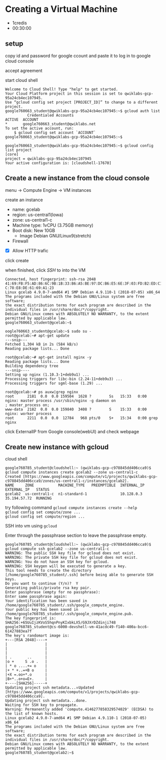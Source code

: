 # Creating a Virtual Machine
- 1credis
- 00:30:00

## setup

copy id and password for google ccount and paste it to log in to google cloud console

accept agreement

start cloud shell


```console
Welcome to Cloud Shell! Type "help" to get started.
Your Cloud Platform project in this session is set to qwiklabs-gcp-95a24cb4ec107945.
Use “gcloud config set project [PROJECT_ID]” to change to a different project.
google760663_student@qwiklabs-gcp-95a24cb4ec107945:~$ gcloud auth list
          Credentialed Accounts
ACTIVE  ACCOUNT
*       google760663_student@qwiklabs.net
To set the active account, run:
    $ gcloud config set account `ACCOUNT`
google760663_student@qwiklabs-gcp-95a24cb4ec107945:~$
```

```console
google760663_student@qwiklabs-gcp-95a24cb4ec107945:~$ gcloud config list project
[core]
project = qwiklabs-gcp-95a24cb4ec107945
Your active configuration is: [cloudshell-17670]
```

## Create a new instance from the cloud console

menu -> Compute Engine -> VM instances

create an instance
- name: gcelab
- region: us-central1(lowa)
- zone: us-central1-c
- Machine type: 1vCPU (3.75GB memory)
- Boot disk: New 10GB 
  - Image Debian GNU/Linux9(stretch)
- Firewall
 - [x] Allow HTTP trafic
 
 click create
 
 when finished, click _SSH_ to into the VM
 
 ```console
 Connected, host fingerprint: ssh-rsa 2048 41:69:FB:F5:AD:86:6C:9B:1B:33:B6:A5:BE:97:DC:B6:E5:6E:3F:03:FD:B2:ED:C1:1
C:78:E8:DE:61:69:A1:23
Linux gcelab 4.9.0-7-amd64 #1 SMP Debian 4.9.110-1 (2018-07-05) x86_64
The programs included with the Debian GNU/Linux system are free software;
the exact distribution terms for each program are described in the
individual files in /usr/share/doc/*/copyright.
Debian GNU/Linux comes with ABSOLUTELY NO WARRANTY, to the extent
permitted by applicable law.
google760663_student@gcelab:~$ 
```
```console
oogle760663_student@gcelab:~$ sudo su -
root@gcelab:~# apt-get update
---snip---
Fetched 1,304 kB in 2s (584 kB/s)
Reading package lists... Done
```


```console
root@gcelab:~# apt-get install nginx -y
Reading package lists... Done
Building dependency tree       
---snip----
Setting up nginx (1.10.3-1+deb9u1) ...
Processing triggers for libc-bin (2.24-11+deb9u3) ...
Processing triggers for sgml-base (1.29) ...
```
```console
root@gcelab:~# ps auxw|grep nginx
root      2181  0.0  0.0 159504  1628 ?        Ss   15:33   0:00 nginx: master process /usr/sbin/nginx -g daemon on
; master_process on;
www-data  2182  0.0  0.0 159840  3408 ?        S    15:33   0:00 nginx: worker process
root      2211  0.0  0.0  12784   968 pts/0    S+   15:34   0:00 grep nginx
```

click ExternalIP from Google console(webUI) and check webpage

## Create new instance with gcloud

cloud shell
```console
google760785_student@cloudshell:~ (qwiklabs-gcp-c978845dd406cca9)$ gcloud compute instances create gcelab2 --zone us-central1-c
Created [https://www.googleapis.com/compute/v1/projects/qwiklabs-gcp-c978845dd406cca9/zones/us-central1-c/instances/gcelab2].
NAME     ZONE           MACHINE_TYPE   PREEMPTIBLE  INTERNAL_IP  EXTERNAL_IP   STATUS
gcelab2  us-central1-c  n1-standard-1               10.128.0.3   35.194.57.72  RUNNING
```

try following command
`gcloud compute instances create --help`  
`gcloud config set compute/zone ...`  
`gcloud config set compute/region ...`


SSH into vm using `gcloud`

Enter through the passphrase section to leave the passphrase empty.

```console
google760785_student@cloudshell:~ (qwiklabs-gcp-c978845dd406cca9)$ gcloud compute ssh gcelab2 --zone us-central1-c
WARNING: The public SSH key file for gcloud does not exist.
WARNING: The private SSH key file for gcloud does not exist.
WARNING: You do not have an SSH key for gcloud.
WARNING: SSH keygen will be executed to generate a key.
This tool needs to create the directory
[/home/google760785_student/.ssh] before being able to generate SSH
keys.
Do you want to continue (Y/n)?  Y
Generating public/private rsa key pair.
Enter passphrase (empty for no passphrase):
Enter same passphrase again:
Your identification has been saved in /home/google760785_student/.ssh/google_compute_engine.
Your public key has been saved in /home/google760785_student/.ssh/google_compute_engine.pub.
The key fingerprint is:
SHA256:+65UuIjzKVoS5hqnPnyKIxbkLX5/G9JXrDZdinji748 google760785_student@cs-6000-devshell-vm-41acdc49-f140-400a-bcc6-61427883ea7f
The key's randomart image is:
+---[RSA 2048]----+
|                 |
|                 |
|                 |
| .       ..      |
|o +     S .o .   |
| * o ....+= o    |
|+ * +..=+B o     |
|+X =.oo+*.o      |
|B+*..o+o=E+.     |
+----[SHA256]-----+
Updating project ssh metadata...⠶Updated [https://www.googleapis.com/compute/v1/projects/qwiklabs-gcp-c978845dd406cca9].
Updating project ssh metadata...done.
Waiting for SSH key to propagate.
Warning: Permanently added 'compute.4146277858329574029' (ECDSA) to the list of known hosts.
Linux gcelab2 4.9.0-7-amd64 #1 SMP Debian 4.9.110-1 (2018-07-05) x86_64
The programs included with the Debian GNU/Linux system are free software;
the exact distribution terms for each program are described in the
individual files in /usr/share/doc/*/copyright.
Debian GNU/Linux comes with ABSOLUTELY NO WARRANTY, to the extent
permitted by applicable law.
google760785_student@gcelab2:~$
```
